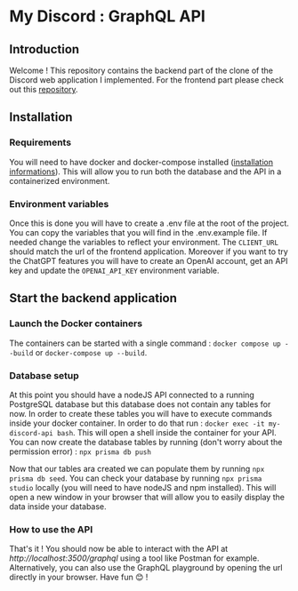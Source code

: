 # My Discord : GraphQL API

## Introduction

Welcome ! This repository contains the backend part of the clone of the Discord web application I implemented. For the frontend part please check out this [repository](https://github.com/syoupheng/my-discord-react-ui).

## Installation

### Requirements

You will need to have docker and docker-compose installed ([installation informations](https://docs.docker.com/engine/install/)). This will allow you to run both the database and the API in a containerized environment.

### Environment variables

Once this is done you will have to create a .env file at the root of the project. You can copy the variables that you will find in the .env.example file. If needed change the variables to reflect your environment. The `CLIENT_URL` should match the url of the frontend application. Moreover if you want to try the ChatGPT features you will have to create an OpenAI account, get an API key and update the `OPENAI_API_KEY` environment variable.

## Start the backend application

### Launch the Docker containers

The containers can be started with a single command : `docker compose up --build` or `docker-compose up --build`.

### Database setup

At this point you should have a nodeJS API connected to a running PostgreSQL database but this database does not contain any tables for now. In order to create these tables you will have to execute commands inside your docker container. In order to do that run : `docker exec -it my-discord-api bash`. This will open a shell inside the container for your API. You can now create the database tables by running (don't worry about the permission error) : `npx prisma db push`

Now that our tables ara created we can populate them by running `npx prisma db seed`. You can check your database by running `npx prisma studio` locally (you will need to have nodeJS and npm installed). This will open a new window in your browser that will allow you to easily display the data inside your database.

### How to use the API

That's it ! You should now be able to interact with the API at _http://localhost:3500/graphql_ using a tool like Postman for example. Alternatively, you can also use the GraphQL playground by opening the url directly in your browser. Have fun 😊 !

